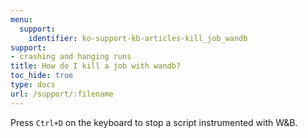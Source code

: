 ```yaml
---
menu:
  support:
    identifier: ko-support-kb-articles-kill_job_wandb
support:
- crashing and hanging runs
title: How do I kill a job with wandb?
toc_hide: true
type: docs
url: /support/:filename
---
```


Press `Ctrl+D` on the keyboard to stop a script instrumented with W&B.